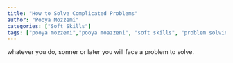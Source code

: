 ```yaml
---
title: "How to Solve Complicated Problems"
author: "Pooya Mozzemi"
categories: ["Soft Skills"]
tags: ["pooya mozzemi","pooya moazzeni", "soft skills", "problem solving", "learning", "communication"]
---
```


whatever you do, sonner or later you will face a problem to solve.


